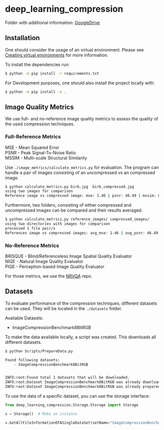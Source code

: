 # deep_learning_compression

Folder with additional information: [GoogleDrive](https://drive.google.com/drive/folders/169hvlZwRuLNFSC1VJuDmnXZuatHHbEax?usp=sharing)



## Installation

One should consider the usage of an virtual environment. Please see [Creating virtual environments](https://docs.python.org/3/library/venv.html#creating-virtual-environments) for more information.


 To install the dependencies run:

```bash
$ python -m pip install -r requirements.txt
```

For Development purposes, one should also install the project locally with:
```bash
$ python -m pip install -e .
```

## Image Quality Metrics
We use full- and no-reference image quality metrics to assess the quality of the used compression techniques.

### Full-Reference Metrics

MSE - Mean Squared Error  
PSNR - Peak Signal-To-Noise Ratio  
MSSIM - Multi-scale Structural Similarity

Use `./image_metrics/calculate_metrics.py` for evaluation.
The program can handle a pair of images consisting of an uncompressed vs an compressed image.
```bash
$ python calculate_metrics.py birb.jpg  birb_compressed.jpg
using two images for comparison
Reference image vs compressed image: mse: 1.46 | psnr: 46.49 | mssim: 0.98
```
Furthermore, two folders, consisting of either compressed and uncompressed images can be compared and their results averaged.
```bash
$ python calculate_metrics.py reference_images/ compressed_images/
using two directories with images for comparison
processed 1 file pair/s
References image vs compressed images: avg_mse: 1.46 | avg_psnr: 46.49 | avg_mssim: 0.98
```



### No-Reference Metrics

BRISQUE - Blind/Referenceless Image Spatial Quality Evaluator  
NIQE - Natural Image Quality Evaluator  
PIQE - Perception-based Image Quality Evaluator  

For those metrics, we use the [NRVQA](https://github.com/buyizhiyou/NRVQA]) repo.

## Datasets

To evaluate performance of the compression techniques, different datasets can be used. They will be located in the `./datasets` folder.

Available Datasets:
- ImageCompressionBenchmark8BitRGB

To make the data available locally, a script was created. This downloads all different datasets.

```bash
$ python Scripts/PrepareData.py

Found following datasets:
	- ImageCompressionBenchmark8BitRGB


INFO:root:Found total 1 datasets that will be downloaded.
INFO:root:Dataset ImageCompressionBenchmark8BitRGB was already downloaded.
INFO:root:Dataset ImageCompressionBenchmark8BitRGB was already prepared!
```

To use the data of a specific dataset, you can use the storage interface:

```python
from deep_learning_compression.Storage.Storage import Storage

s = Storage()  # Make an instance

s.GetAllFileInformationOfASingleDataSet(setName="ImageCompressionBenchmark8BitRGB")

```






